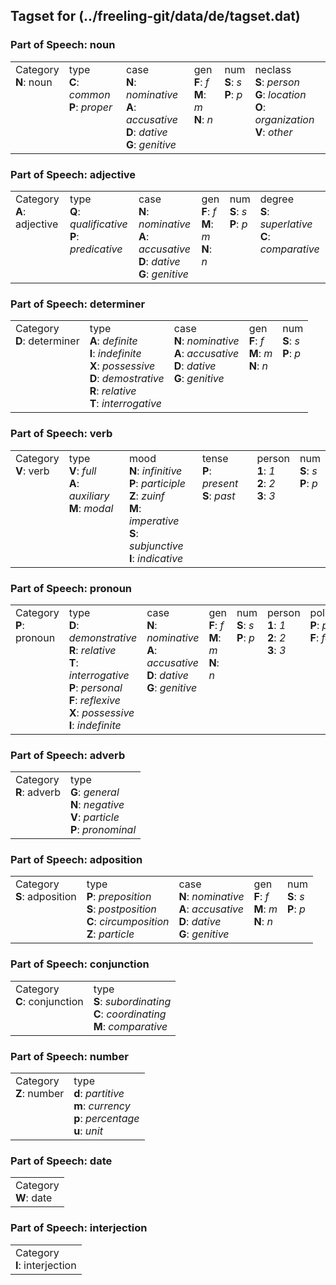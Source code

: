## Tagset for (../freeling-git/data/de/tagset.dat)

<h3>Part of Speech: noun</h3>
<table>
<tbody>
<tr>
<td valign="top">Category<br/><strong>N</strong>: noun</td>
<td valign="top">type<br/>
<strong>C</strong>: <em>common</em><br/>
<strong>P</strong>: <em>proper</em><br/>
</td>
<td valign="top">case<br/>
<strong>N</strong>: <em>nominative</em><br/>
<strong>A</strong>: <em>accusative</em><br/>
<strong>D</strong>: <em>dative</em><br/>
<strong>G</strong>: <em>genitive</em><br/>
</td>
<td valign="top">gen<br/>
<strong>F</strong>: <em>f</em><br/>
<strong>M</strong>: <em>m</em><br/>
<strong>N</strong>: <em>n</em><br/>
</td>
<td valign="top">num<br/>
<strong>S</strong>: <em>s</em><br/>
<strong>P</strong>: <em>p</em><br/>
</td>
<td valign="top">neclass<br/>
<strong>S</strong>: <em>person</em><br/>
<strong>G</strong>: <em>location</em><br/>
<strong>O</strong>: <em>organization</em><br/>
<strong>V</strong>: <em>other</em><br/>
</td>
</tr>
</tbody>
</table>
<h3>Part of Speech: adjective</h3>
<table>
<tbody>
<tr>
<td valign="top">Category<br/><strong>A</strong>: adjective</td>
<td valign="top">type<br/>
<strong>Q</strong>: <em>qualificative</em><br/>
<strong>P</strong>: <em>predicative</em><br/>
</td>
<td valign="top">case<br/>
<strong>N</strong>: <em>nominative</em><br/>
<strong>A</strong>: <em>accusative</em><br/>
<strong>D</strong>: <em>dative</em><br/>
<strong>G</strong>: <em>genitive</em><br/>
</td>
<td valign="top">gen<br/>
<strong>F</strong>: <em>f</em><br/>
<strong>M</strong>: <em>m</em><br/>
<strong>N</strong>: <em>n</em><br/>
</td>
<td valign="top">num<br/>
<strong>S</strong>: <em>s</em><br/>
<strong>P</strong>: <em>p</em><br/>
</td>
<td valign="top">degree<br/>
<strong>S</strong>: <em>superlative</em><br/>
<strong>C</strong>: <em>comparative</em><br/>
</td>
</tr>
</tbody>
</table>
<h3>Part of Speech: determiner</h3>
<table>
<tbody>
<tr>
<td valign="top">Category<br/><strong>D</strong>: determiner</td>
<td valign="top">type<br/>
<strong>A</strong>: <em>definite</em><br/>
<strong>I</strong>: <em>indefinite</em><br/>
<strong>X</strong>: <em>possessive</em><br/>
<strong>D</strong>: <em>demostrative</em><br/>
<strong>R</strong>: <em>relative</em><br/>
<strong>T</strong>: <em>interrogative</em><br/>
</td>
<td valign="top">case<br/>
<strong>N</strong>: <em>nominative</em><br/>
<strong>A</strong>: <em>accusative</em><br/>
<strong>D</strong>: <em>dative</em><br/>
<strong>G</strong>: <em>genitive</em><br/>
</td>
<td valign="top">gen<br/>
<strong>F</strong>: <em>f</em><br/>
<strong>M</strong>: <em>m</em><br/>
<strong>N</strong>: <em>n</em><br/>
</td>
<td valign="top">num<br/>
<strong>S</strong>: <em>s</em><br/>
<strong>P</strong>: <em>p</em><br/>
</td>
</tr>
</tbody>
</table>
<h3>Part of Speech: verb</h3>
<table>
<tbody>
<tr>
<td valign="top">Category<br/><strong>V</strong>: verb</td>
<td valign="top">type<br/>
<strong>V</strong>: <em>full</em><br/>
<strong>A</strong>: <em>auxiliary</em><br/>
<strong>M</strong>: <em>modal</em><br/>
</td>
<td valign="top">mood<br/>
<strong>N</strong>: <em>infinitive</em><br/>
<strong>P</strong>: <em>participle</em><br/>
<strong>Z</strong>: <em>zuinf</em><br/>
<strong>M</strong>: <em>imperative</em><br/>
<strong>S</strong>: <em>subjunctive</em><br/>
<strong>I</strong>: <em>indicative</em><br/>
</td>
<td valign="top">tense<br/>
<strong>P</strong>: <em>present</em><br/>
<strong>S</strong>: <em>past</em><br/>
</td>
<td valign="top">person<br/>
<strong>1</strong>: <em>1</em><br/>
<strong>2</strong>: <em>2</em><br/>
<strong>3</strong>: <em>3</em><br/>
</td>
<td valign="top">num<br/>
<strong>S</strong>: <em>s</em><br/>
<strong>P</strong>: <em>p</em><br/>
</td>
</tr>
</tbody>
</table>
<h3>Part of Speech: pronoun</h3>
<table>
<tbody>
<tr>
<td valign="top">Category<br/><strong>P</strong>: pronoun</td>
<td valign="top">type<br/>
<strong>D</strong>: <em>demonstrative</em><br/>
<strong>R</strong>: <em>relative</em><br/>
<strong>T</strong>: <em>interrogative</em><br/>
<strong>P</strong>: <em>personal</em><br/>
<strong>F</strong>: <em>reflexive</em><br/>
<strong>X</strong>: <em>possessive</em><br/>
<strong>I</strong>: <em>indefinite</em><br/>
</td>
<td valign="top">case<br/>
<strong>N</strong>: <em>nominative</em><br/>
<strong>A</strong>: <em>accusative</em><br/>
<strong>D</strong>: <em>dative</em><br/>
<strong>G</strong>: <em>genitive</em><br/>
</td>
<td valign="top">gen<br/>
<strong>F</strong>: <em>f</em><br/>
<strong>M</strong>: <em>m</em><br/>
<strong>N</strong>: <em>n</em><br/>
</td>
<td valign="top">num<br/>
<strong>S</strong>: <em>s</em><br/>
<strong>P</strong>: <em>p</em><br/>
</td>
<td valign="top">person<br/>
<strong>1</strong>: <em>1</em><br/>
<strong>2</strong>: <em>2</em><br/>
<strong>3</strong>: <em>3</em><br/>
</td>
<td valign="top">politeness<br/>
<strong>P</strong>: <em>polite</em><br/>
<strong>F</strong>: <em>familiar</em><br/>
</td>
</tr>
</tbody>
</table>
<h3>Part of Speech: adverb</h3>
<table>
<tbody>
<tr>
<td valign="top">Category<br/><strong>R</strong>: adverb</td>
<td valign="top">type<br/>
<strong>G</strong>: <em>general</em><br/>
<strong>N</strong>: <em>negative</em><br/>
<strong>V</strong>: <em>particle</em><br/>
<strong>P</strong>: <em>pronominal</em><br/>
</td>
</tr>
</tbody>
</table>
<h3>Part of Speech: adposition</h3>
<table>
<tbody>
<tr>
<td valign="top">Category<br/><strong>S</strong>: adposition</td>
<td valign="top">type<br/>
<strong>P</strong>: <em>preposition</em><br/>
<strong>S</strong>: <em>postposition</em><br/>
<strong>C</strong>: <em>circumposition</em><br/>
<strong>Z</strong>: <em>particle</em><br/>
</td>
<td valign="top">case<br/>
<strong>N</strong>: <em>nominative</em><br/>
<strong>A</strong>: <em>accusative</em><br/>
<strong>D</strong>: <em>dative</em><br/>
<strong>G</strong>: <em>genitive</em><br/>
</td>
<td valign="top">gen<br/>
<strong>F</strong>: <em>f</em><br/>
<strong>M</strong>: <em>m</em><br/>
<strong>N</strong>: <em>n</em><br/>
</td>
<td valign="top">num<br/>
<strong>S</strong>: <em>s</em><br/>
<strong>P</strong>: <em>p</em><br/>
</td>
</tr>
</tbody>
</table>
<h3>Part of Speech: conjunction</h3>
<table>
<tbody>
<tr>
<td valign="top">Category<br/><strong>C</strong>: conjunction</td>
<td valign="top">type<br/>
<strong>S</strong>: <em>subordinating</em><br/>
<strong>C</strong>: <em>coordinating</em><br/>
<strong>M</strong>: <em>comparative</em><br/>
</td>
</tr>
</tbody>
</table>
<h3>Part of Speech: number</h3>
<table>
<tbody>
<tr>
<td valign="top">Category<br/><strong>Z</strong>: number</td>
<td valign="top">type<br/>
<strong>d</strong>: <em>partitive</em><br/>
<strong>m</strong>: <em>currency</em><br/>
<strong>p</strong>: <em>percentage</em><br/>
<strong>u</strong>: <em>unit</em><br/>
</td>
</tr>
</tbody>
</table>
<h3>Part of Speech: date</h3>
<table>
<tbody>
<tr>
<td valign="top">Category<br/><strong>W</strong>: date</td>
</tr>
</tbody>
</table>
<h3>Part of Speech: interjection</h3>
<table>
<tbody>
<tr>
<td valign="top">Category<br/><strong>I</strong>: interjection</td>
</tr>
</tbody>
</table>
